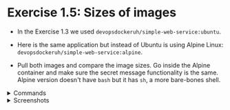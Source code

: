 # Exercise 1.5: Sizes of images

-   In the Exercise 1.3 we used `devopsdockeruh/simple-web-service:ubuntu`.

-   Here is the same application but instead of Ubuntu is using Alpine Linux: `devopsdockeruh/simple-web-service:alpine`.

-   Pull both images and compare the image sizes. Go inside the Alpine container and make sure the secret message functionality is the same. Alpine version doesn't have `bash` but it has `sh`, a more bare-bones shell.

<details>
<summary>Commands</summary>

### In one terminal

-   `docker pull devopsdockeruh/simple-web-service:alpine`
-   `docker run -d --name web-service-alpine devopsdockeruh/simple-web-service:alpine`
-   `docker attach web-service-alpine`

### In another terminal

-   `docker exec -it web-service-alpine sh`
-   `tail -f ./text.log`

</details>

<details>
<summary>Screenshots</summary>

<img src="./images/1.5.1.png" alt="alt text" width="1000"/>
<img src="./images/1.5.2.png" alt="alt text" width="1000"/>
</details>
